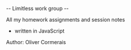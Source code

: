 -- Limitless work group --

All my homework assignments and session notes
- written in JavaScript

Author: Oliver Cormerais